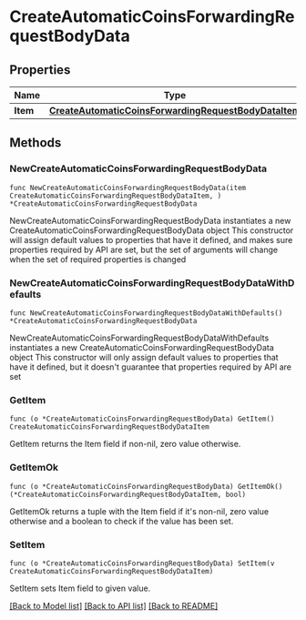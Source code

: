 # CreateAutomaticCoinsForwardingRequestBodyData

## Properties

Name | Type | Description | Notes
------------ | ------------- | ------------- | -------------
**Item** | [**CreateAutomaticCoinsForwardingRequestBodyDataItem**](CreateAutomaticCoinsForwardingRequestBodyDataItem.md) |  | 

## Methods

### NewCreateAutomaticCoinsForwardingRequestBodyData

`func NewCreateAutomaticCoinsForwardingRequestBodyData(item CreateAutomaticCoinsForwardingRequestBodyDataItem, ) *CreateAutomaticCoinsForwardingRequestBodyData`

NewCreateAutomaticCoinsForwardingRequestBodyData instantiates a new CreateAutomaticCoinsForwardingRequestBodyData object
This constructor will assign default values to properties that have it defined,
and makes sure properties required by API are set, but the set of arguments
will change when the set of required properties is changed

### NewCreateAutomaticCoinsForwardingRequestBodyDataWithDefaults

`func NewCreateAutomaticCoinsForwardingRequestBodyDataWithDefaults() *CreateAutomaticCoinsForwardingRequestBodyData`

NewCreateAutomaticCoinsForwardingRequestBodyDataWithDefaults instantiates a new CreateAutomaticCoinsForwardingRequestBodyData object
This constructor will only assign default values to properties that have it defined,
but it doesn't guarantee that properties required by API are set

### GetItem

`func (o *CreateAutomaticCoinsForwardingRequestBodyData) GetItem() CreateAutomaticCoinsForwardingRequestBodyDataItem`

GetItem returns the Item field if non-nil, zero value otherwise.

### GetItemOk

`func (o *CreateAutomaticCoinsForwardingRequestBodyData) GetItemOk() (*CreateAutomaticCoinsForwardingRequestBodyDataItem, bool)`

GetItemOk returns a tuple with the Item field if it's non-nil, zero value otherwise
and a boolean to check if the value has been set.

### SetItem

`func (o *CreateAutomaticCoinsForwardingRequestBodyData) SetItem(v CreateAutomaticCoinsForwardingRequestBodyDataItem)`

SetItem sets Item field to given value.



[[Back to Model list]](../README.md#documentation-for-models) [[Back to API list]](../README.md#documentation-for-api-endpoints) [[Back to README]](../README.md)


